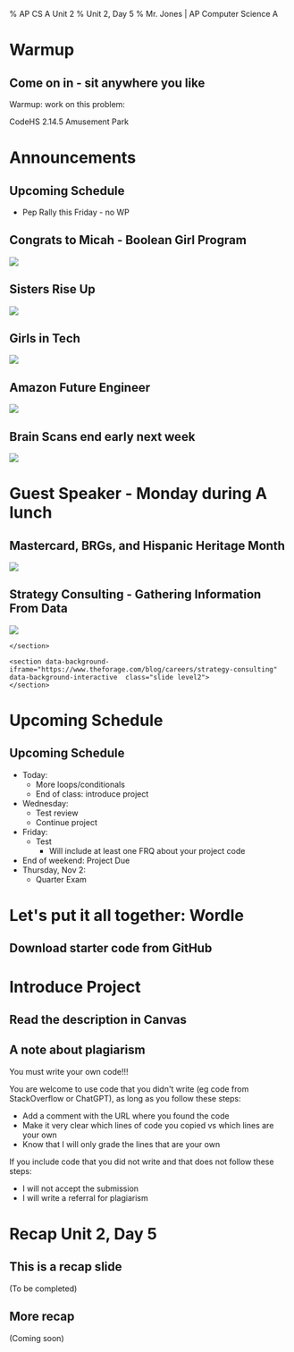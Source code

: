 % AP CS A Unit 2
% Unit 2, Day 5
% Mr. Jones | AP Computer Science A


# Warmup

## Come on in - sit anywhere you like
Warmup: work on this problem:

CodeHS 2.14.5 Amusement Park



# Announcements


## Upcoming Schedule
- Pep Rally this Friday - no WP


## Congrats to Micah - Boolean Girl Program
![](../../images/boolean_girl.png)

## Sisters Rise Up
![](../../images/sisters_rise_up.png)

## Girls in Tech
![](../../images/girls_in_tech.png)

## Amazon Future Engineer
![](../../images/afe_scholarship.png)

## Brain Scans end early next week
![](../../images/fnirs.jpg)


# Guest Speaker - Monday during A lunch


## Mastercard, BRGs, and Hispanic Heritage Month
![](../../images/mastercard_hhm.png)


## Strategy Consulting - Gathering Information From Data
![](../../images/apcsp_ced_data.png)



```{=html}
</section>

<section data-background-iframe="https://www.theforage.com/blog/careers/strategy-consulting"          
data-background-interactive  class="slide level2">  
</section>
```







# Upcoming Schedule

## Upcoming Schedule

- Today:
    - More loops/conditionals
    - End of class: introduce project
- Wednesday:
    - Test review
    - Continue project
- Friday:
    - Test
        + Will include at least one FRQ about your project code
- End of weekend: Project Due
- Thursday, Nov 2:
    - Quarter Exam


# Let's put it all together: Wordle

## Download starter code from GitHub

# Introduce Project

## Read the description in Canvas



## A note about plagiarism
You must write your own code!!! 

You are welcome to use code that you didn't write (eg code from StackOverflow or ChatGPT), as long as you follow these steps:

- Add a comment with the URL where you found the code
- Make it very clear which lines of code you copied vs which lines are your own
- Know that I will only grade the lines that are your own


If you include code that you did not write and that does not follow these steps:
- I will not accept the submission
- I will write a referral for plagiarism




# Recap Unit 2, Day 5

## This is a recap slide
(To be completed)

## More recap
(Coming soon)
